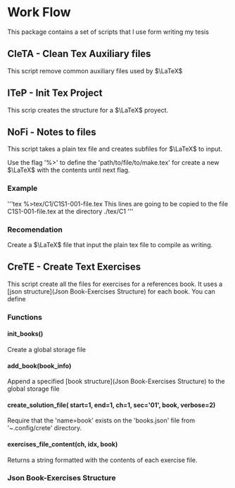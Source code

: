 # Work Flow

This package contains a set of scripts that I use form writing my tesis

## CleTA - Clean Tex Auxiliary files

This script remove common auxiliary files used by $\LaTeX$

## ITeP - Init Tex Project

This scrip creates the structure for a $\LaTeX$ proyect.

## NoFi - Notes to files

This script takes a plain tex file and creates subfiles for $\LaTeX$ to input.

Use the flag '%>' to define the 'path/to/file/to/make.tex' for create a new
$\LaTeX$ with the contents until next flag.

### Example

'''tex
%>tex/C1/C1S1-001-file.tex
This lines are going to be copied to the file C1S1-001-file.tex at the
directory ./tex/C1
'''

### Recomendation

Create a $\LaTeX$ file that input the plain tex file to compile as writing.

## CreTE - Create Text Exercises

This script create all the files for exercises for a references book.
It uses a [json structure](Json Book-Exercises Structure) for each book.
You can define

### Functions

#### init_books()

Create a global storage file

#### add_book(book_info)

Append a specified [book structure](Json Book-Exercises Structure) to the
global storage file

#### create_solution_file( start=1, end=1, ch=1, sec='01', book, verbose=2)

Require that the 'name=book' exists on the 'books.json' file from
'~.config/crete' directory.

#### exercises_file_content(ch, idx, book)

Returns a string formatted with the contents of each exercise file.

### Json Book-Exercises Structure

<!-- ## NoRI - Note Reference Insertion -->

<!-- Script that search for study summary files, fallowing an specific structure -->
<!-- on [YAML](https://yaml.org/) file format, and look for notes on the files. -->
<!-- It returns a string output to [Neovim](https://neovim.io/), the note structure -->
<!-- on the summary file indicates whether is paraphrase o verbatim, so that inset -->
<!-- a $\LaTeX$ quotation reference respectively. -->

<!-- ### Directory expected structure -->

<!-- ``` -->
<!-- ROOT -->
<!-- ├── master.tex -->
<!-- ├── master.bib -->
<!-- ├── lib -->
<!-- │   ├── bibkey-title.pdf -->
<!-- │   └── ... -->
<!-- ├── lec -->
<!-- │   ├── lec_00.tex -->
<!-- │   ├── ... -->
<!-- │   └── lec_NN.tex -->
<!-- ├── res -->
<!-- │   ├── sumary_00.tex -->
<!-- │   ├── ... -->
<!-- │   └── sumary_MM.tex -->
<!-- ├── figures -->
<!-- │   ├── fig-00.pdf -->
<!-- │   ├── fig-00.pdf_tex -->
<!-- │   ├── fig-00.svg -->
<!-- │   └── ... -->
<!-- └── UltiSnips -->
<!--     └── tex.snippets -->
<!-- ``` -->

<!-- ### lib2bib -->

<!-- This script compares all files on lib directory with entries -->
<!-- on master.bib file. If a document on lib directory don't -->
<!-- have a bib entries it proceed to create one. -->

<!-- ### PRISMA 2020 - Register Structure -->

<!-- We use [PRIMA 2020](http://www.prisma-statement.org) for a -->
<!-- systematic review of the scientific article. This protocol -->
<!-- establishes the items to record for each Article Register. -->
<!-- This script interacts with a Data Base where Registers are -->
<!-- recorded. -->

<!-- #### Documentation -->

<!-- This library interacts via CLI and ask to input item by item, -->
<!-- then send the information to the DataBase. More info on (myPRISMA documentation)[myPRISMA.md] -->

<!-- #### To do list -->

<!-- - An interaction to the data base for Summary Notes creation. -->
<!-- - Bib automatic update. -->

<!-- ### Summary Notes structure -->

<!-- The summary consist of easy access files that provides the -->
<!-- notes, connections, ideas and other kinds of information -->
<!-- useful when writing essays. -->

<!-- ```yaml -->
<!-- %YAML 1.2 -->
<!-- --- -->
<!-- Authors: -->
<!--   - [] -->
<!--   - [] -->

<!-- Title: | -->
<!--   The title -->

<!-- Bib: | # citation-key defined on .bib file -->
<!--   citation-key -->

<!-- Keywords: -->
<!--   Article: -->
<!--     - word 1 -->
<!--     - word 2 -->
<!--   Own: -->
<!--   Nucleus: -->

<!-- Objective: | -->
<!--   The objective -->

<!-- Definitions: -->
<!--   Name: -->
<!--     id: -->
<!--     def: | -->
<!--       the definition -->
<!--     ideas: # list of personal conclusions or connections -->
<!--       - | -->
<!--         first idea or conclusion -->
<!--     use: | -->
<!--       examples or descriptions -->
<!--     cite: # references made by authors on the source -->
<!--       '[n],[n+2-n+4]' -->

<!-- Key-Ideas: -->

<!-- Conclusions: -->

<!-- References: # Source references -->
<!--   n: the n reference -->
<!--   n+2: other... -->
<!-- ... -->
<!-- ``` -->

<!-- ### Dependencies -->

<!-- * [Inkscape figure manager](https://github.com/gillescastel/latex-snippets) -->
<!-- * [`rofi`](https://github.com/davatorium/rofi) for a selection dialog -->
